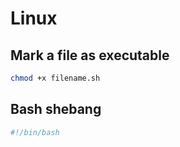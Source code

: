 # Linux

## Mark a file as executable

```bash
chmod +x filename.sh
```

## Bash shebang

```bash
#!/bin/bash
```
